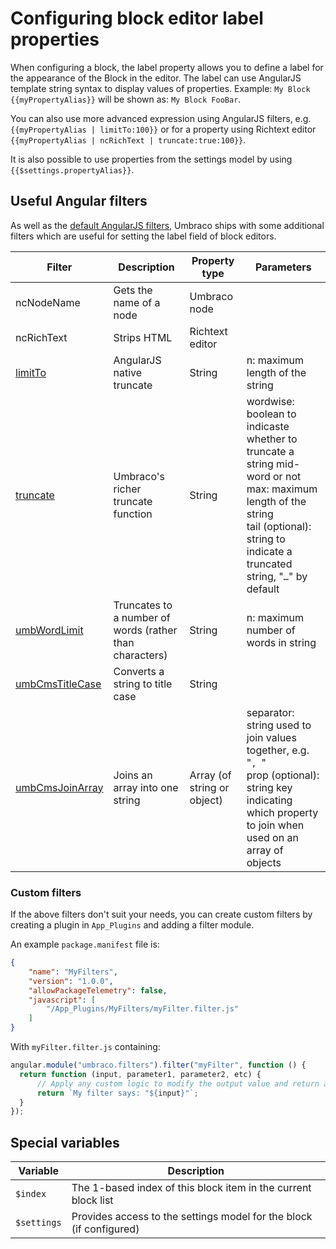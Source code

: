 ---
---

# Configuring block editor label properties

When configuring a block, the label property allows you to define a label for the appearance of the Block in the editor. The label can use AngularJS template string syntax to display values of properties. Example: `My Block {{myPropertyAlias}}` will be shown as: `My Block FooBar`.

You can also use more advanced expression using AngularJS filters, e.g. `{{myPropertyAlias | limitTo:100}}` or for a property using Richtext editor `{{myPropertyAlias | ncRichText | truncate:true:100}}`.

It is also possible to use properties from the settings model by using `{{$settings.propertyAlias}}`.

## Useful Angular filters

As well as the [default AngularJS filters](https://docs.angularjs.org/api/ng/filter), Umbraco ships with some additional filters which are useful for setting the label field of block editors.

| Filter                                                       | Description                                             | Property type               | Parameters                                                   |
| ------------------------------------------------------------ | ------------------------------------------------------- | --------------------------- | ------------------------------------------------------------ |
| ncNodeName                                                   | Gets the name of a node                                 | Umbraco node                |                                                              |
| ncRichText                                                   | Strips HTML                                             | Richtext editor             |                                                              |
| [limitTo](https://docs.angularjs.org/api/ng/filter/limitTo)  | AngularJS native truncate                               | String                      | n: maximum length of the string                              |
| [truncate](https://apidocs.umbraco.com/v10/ui/#/api/umbraco.filters.filter:truncate) | Umbraco's richer truncate function                      | String                      | wordwise: boolean to indicaste whether to truncate a string mid-word or not<br />max: maximum length of the string<br />tail (optional): string to indicate a truncated string, "`…`" by default |
| [umbWordLimit](https://apidocs.umbraco.com/v10/ui/#/api/umbraco.filters.filter:umbWordLimit) | Truncates to a number of words (rather than characters) | String                      | n: maximum number of words in string                         |
| [umbCmsTitleCase](https://apidocs.umbraco.com/v10/ui/#/api/umbraco.filters.filter:umbCmsTitleCase) | Converts a string to title case                         | String                      |                                                              |
| [umbCmsJoinArray](https://apidocs.umbraco.com/v10/ui/#/api/umbraco.filters.filter:umbCmsJoinArray) | Joins an array into one string                          | Array (of string or object) | separator: string used to join values together, e.g. "`, `"<br />prop (optional): string key indicating which property to join when used on an array of objects |

### Custom filters

If the above filters don't suit your needs, you can create custom filters by creating a plugin in `App_Plugins` and adding a filter module.

An example `package.manifest` file is:

```json
{
    "name": "MyFilters",
    "version": "1.0.0",
    "allowPackageTelemetry": false,
    "javascript": [
        "/App_Plugins/MyFilters/myFilter.filter.js"
    ]
}
```

With `myFilter.filter.js` containing:

```javascript
angular.module("umbraco.filters").filter("myFilter", function () {
  return function (input, parameter1, parameter2, etc) {
      // Apply any custom logic to modify the output value and return a string
      return `My filter says: "${input}"`;
  }
});
```



## Special variables

| Variable    | Description                                                  |
| ----------- | ------------------------------------------------------------ |
| `$index`    | The 1-based index of this block item in the current block list |
| `$settings` | Provides access to the settings model for the block (if configured) |
